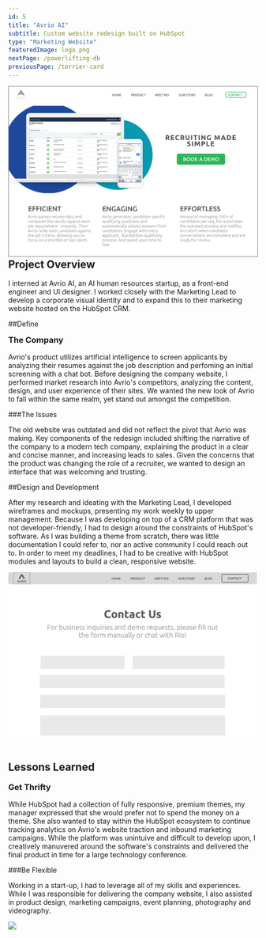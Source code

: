 ```yaml
---
id: 5
title: "Avrio AI"
subtitle: Custom website redesign built on HubSpot
type: "Marketing Website"
featuredImage: logo.png
nextPage: /powerlifting-db
previousPage: /terrier-card
---
```


<style>

    .h2 {
        margin-top: 0;
    }
    
    .doubleHeader {
        margin-top: 0.5rem;
        margin-bottom: 1rem;
    }

    .afterImg {
        margin-top: 3rem
    }

</style>

<img src="./home.png" style="border: 1px solid grey">
<h2 class="h2">Project Overview</h2>

<p class="body">I interned at Avrio AI, an AI human resources startup, as a front-end engineer and UI designer. I worked closely with the Marketing Lead to develop a corporate visual identity and to expand this to their marketing website hosted on the HubSpot CRM.</p>

##Define

<h3 class="doubleHeader">The Company</h3>
<p class="body">Avrio's product utilizes artificial intelligence to screen applicants by analyzing their resumes against the job description and perfoming an initial screening with a chat bot. Before designing the company website, I performed market research into Avrio's competitors, analyzing the content, design, and user experience of their sites. We wanted the new look of Avrio to fall within the same realm, yet stand out amongst the competition.</p>


###The Issues
<p class="body">The old website was outdated and did not reflect the pivot that Avrio was making. Key components of the redesign included shifting the narrative of the company to a modern tech company, explaining the product in a clear and concise manner, and increasing leads to sales. Given the concerns that the product was changing the role of a recruiter, we wanted to design an interface that was welcoming and trusting.</p>


##Design and Development
<p class="body">After my research and ideating with the Marketing Lead, I developed wireframes and mockups, presenting my work weekly to upper management. Because I was developing on top of a CRM platform that was not developer-friendly, I had to design around the constraints of HubSpot's software. As I was building a theme from scratch, there was little documentation I could refer to, nor an active community I could reach out to. In order to meet my deadlines, I had to be creative with HubSpot modules and layouts to build a clean, responsive website.</p>

<img src="./contact.png">

<h2 class="afterImg">Lessons Learned</h2>
<h3 class="doubleHeader">Get Thrifty</h3>
<p class="body">While HubSpot had a collection of fully responsive, premium themes, my manager expressed that she would prefer not to spend the money on a theme. She also wanted to stay within the HubSpot ecosystem to continue tracking analytics on Avrio's website traction and inbound marketing campaigns. While the platform was unintuive and difficult to develop upon, I creatively manuvered around the software's constraints and delivered the final product in time for a large technology conference.</p>

###Be Flexible
<p class="body">Working in a start-up, I had to leverage all of my skills and experiences. While I was responsible for delivering the company website, I also assisted in product design, marketing campaigns, event planning, photography and videography.</p>

<img src="fullpage.png">